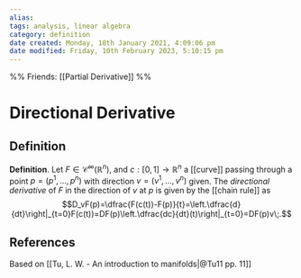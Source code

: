 ```yaml
---
alias: 
tags: analysis, linear algebra
category: definition
date created: Monday, 18th January 2021, 4:09:06 pm
date modified: Friday, 10th February 2023, 5:10:15 pm
---
```

%%
Friends: [[Partial Derivative]]
%%
# Directional Derivative

## Definition

**Definition**. Let $F\in\mathcal{C}^\infty(\mathbb{R}^n)$, and $c:[0,1]\to\mathbb{R}^n$ a [[curve]] passing through a point $p=(p^1,\ldots,p^n)$ with direction $v=(v^1,\ldots,v^n)$ given. The _directional derivative_ of $F$ in the direction of $v$ at $p$ is given by the [[chain rule]] as
$$D_vF(p)=\dfrac{F(c(t))-F(p)}{t}=\left.\dfrac{d}{dt}\right|_{t=0}F(c(t))=DF(p)\left.\dfrac{dc}{dt}(t)\right|_{t=0}=DF(p)v\;.$$

## References

Based on [[Tu, L. W. - An introduction to manifolds|@Tu11 pp. 11]]